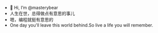 - 👋 Hi, I’m @masterybear
- 人生在世，总得做点有意思的事儿
- 嗯，编程就挺有意思的
- One day you'll leave this world behind.So live a life you will remember.
<!---
NihilitySharp/NihilitySharp is a ✨ special ✨ repository because its `README.md` (this file) appears on your GitHub profile.
You can click the Preview link to take a look at your changes.
--->
